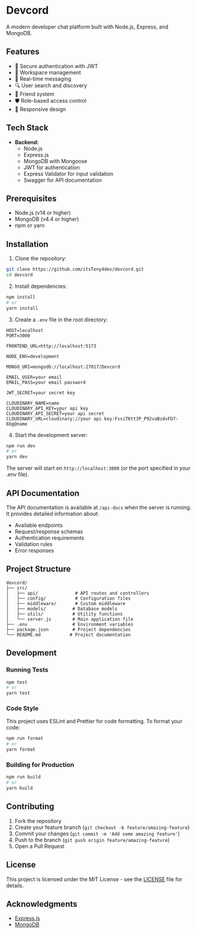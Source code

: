 # Devcord

A modern developer chat platform built with Node.js, Express, and MongoDB.

## Features

- 🔐 Secure authentication with JWT
- 👥 Workspace management
- 📨 Real-time messaging
- 🔍 User search and discovery
- 👥 Friend system
- 🛡️ Role-based access control
- 📱 Responsive design

## Tech Stack

- **Backend:**
  - Node.js
  - Express.js
  - MongoDB with Mongoose
  - JWT for authentication
  - Express Validator for input validation
  - Swagger for API documentation

## Prerequisites

- Node.js (v14 or higher)
- MongoDB (v4.4 or higher)
- npm or yarn

## Installation

1. Clone the repository:
```bash
git clone https://github.com/itsTony4dev/devcord.git
cd devcord
```

2. Install dependencies:
```bash
npm install
# or
yarn install
```

3. Create a `.env` file in the root directory:
```env
HOST=localhost
PORT=3000

FRONTEND_URL=http://localhost:5173

NODE_ENV=development

MONGO_URI=mongodb://localhost:27017/Devcord

EMAIL_USER=your email
EMAIL_PASS=your email password

JWT_SECRET=your secret key

CLOUDINARY_NAME=name
CLOUDINARY_API_KEY=ypur api key
CLOUDINARY_API_SECRET=your api secret 
CLOUDINARY_URL=cloudinary://your api key:FssiTKtt3P_P92vaBzdvFD7-6bg@name
```

4. Start the development server:
```bash
npm run dev
# or
yarn dev
```

The server will start on `http://localhost:3000` (or the port specified in your .env file).

## API Documentation

The API documentation is available at `/api-docs` when the server is running. It provides detailed information about:

- Available endpoints
- Request/response schemas
- Authentication requirements
- Validation rules
- Error responses


## Project Structure

```
devcord/
├── src/
│   ├── api/              # API routes and controllers
│   ├── config/           # Configuration files
│   ├── middleware/       # Custom middleware
│   ├── models/          # Database models
│   ├── utils/           # Utility functions
│   └── server.js        # Main application file
├── .env                 # Environment variables
├── package.json         # Project dependencies
└── README.md           # Project documentation
```

## Development

### Running Tests

```bash
npm test
# or
yarn test
```

### Code Style

This project uses ESLint and Prettier for code formatting. To format your code:

```bash
npm run format
# or
yarn format
```

### Building for Production

```bash
npm run build
# or
yarn build
```

## Contributing

1. Fork the repository
2. Create your feature branch (`git checkout -b feature/amazing-feature`)
3. Commit your changes (`git commit -m 'Add some amazing feature'`)
4. Push to the branch (`git push origin feature/amazing-feature`)
5. Open a Pull Request

## License

This project is licensed under the MIT License - see the [LICENSE](LICENSE) file for details.

## Acknowledgments

- [Express.js](https://expressjs.com/)
- [MongoDB](https://www.mongodb.com/)
